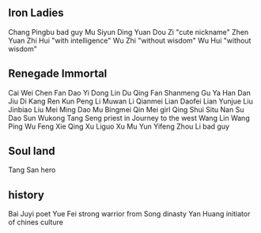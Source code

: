 

## Iron Ladies
Chang Pingbu bad guy
Mu Siyun
Ding Yuan
Dou Zi "cute nickname"
Zhen Yuan
Zhi Hui "with intelligence"
Wu Zhi "without wisdom"
Wu Hui "without wisdom"


## Renegade Immortal
Cai Wei
Chen Fan
Dao Yi
Dong Lin
Du Qing
Fan Shanmeng
Gu Ya
Han Dan
Jiu Di
Kang Ren
Kun Peng
Li Muwan
Li Qianmei
Lian Daofei
Lian Yunjue
Liu Jinbiao
Liu Mei
Ming Dao
Mu Bingmei
Qin Mei girl
Qing Shui
Situ Nan
Su Dao
Sun Wukong
Tang Seng priest in Journey to the west
Wang Lin
Wang Ping
Wu Feng
Xie Qing
Xu Liguo
Xu Mu
Yun Yifeng
Zhou Li bad guy

## Soul land
Tang San hero



## history
Bai Juyi  poet
Yue Fei   strong warrior from Song dinasty
Yan Huang initiator of chines culture
